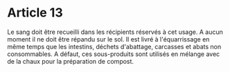 # Article 13

Le sang doit être recueilli dans les récipients réservés à cet usage. A aucun moment il ne doit être répandu sur le sol. Il est livré à l'équarrissage en même temps que les intestins, déchets d'abattage, carcasses et abats non consommables. A défaut, ces sous-produits sont utilisés en mélange avec de la chaux pour la préparation de compost.

